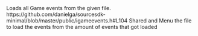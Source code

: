 <function name="LoadEventsFromFile" parent="IGameEventManager2" type="classfunc">
	<description>Loads all Game events from the given file.</description>
	<source>https://github.com/danielga/sourcesdk-minimal/blob/master/public/igameevents.h#L104</source>
	<realm>Shared and Menu</realm>
	<args>
		<arg name="event" type="const char*">the file to load the events from</arg>
	</args>
	<rets>
		<ret name="count" type="int">the amount of events that got loaded</ret>
	</rets>
</function>
